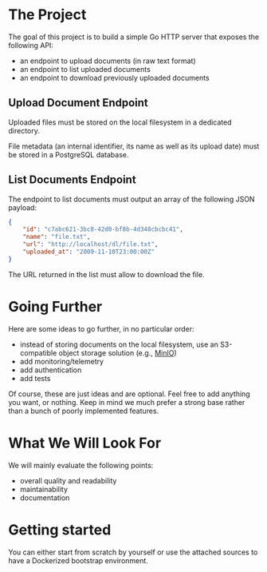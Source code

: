 # The Project

The goal of this project is to build a simple Go HTTP server that exposes the following API:
- an endpoint to upload documents (in raw text format)
- an endpoint to list uploaded documents
- an endpoint to download previously uploaded documents

## Upload Document Endpoint

Uploaded files must be stored on the local filesystem in a dedicated directory.

File metadata (an internal identifier, its name as well as its upload date) must be stored in a PostgreSQL database.

## List Documents Endpoint

The endpoint to list documents must output an array of the following JSON payload:

```json
{
    "id": "c7abc621-3bc8-42d0-bf8b-4d348cbcbc41",
    "name": "file.txt",
    "url": "http://localhost/dl/file.txt",
    "uploaded_at": "2009-11-10T23:00:00Z"
}
```

The URL returned in the list must allow to download the file.

# Going Further

Here are some ideas to go further, in no particular order:
- instead of storing documents on the local filesystem, use an S3-compatible object storage solution (e.g., [MinIO](https://min.io/docs/minio/container/index.html))
- add monitoring/telemetry
- add authentication
- add tests

Of course, these are just ideas and are optional. Feel free to add anything you want, or nothing. Keep in mind we much prefer a strong base rather than a bunch of poorly implemented features.

# What We Will Look For

We will mainly evaluate the following points:
- overall quality and readability
- maintainability
- documentation

# Getting started

You can either start from scratch by yourself or use the attached sources to have a Dockerized bootstrap environment.
